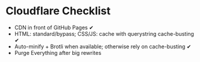 # Cloudflare Checklist
- CDN in front of GitHub Pages ✔
- HTML: standard/bypass; CSS/JS: cache with querystring cache-busting ✔
- Auto-minify + Brotli when available; otherwise rely on cache-busting ✔
- Purge Everything after big rewrites
